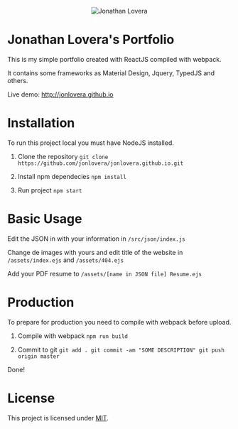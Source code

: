 
<p align="center">
    <img src="/assets/img/logo-80x82.png" alt="Jonathan Lovera"/>
    <br>
    <h1>Jonathan Lovera's Portfolio</h1>
</p>

This is my simple portfolio created with ReactJS compiled with webpack.

It contains some frameworks as Material Design, Jquery, TypedJS and others.

Live demo: http://jonlovera.github.io

# Installation
To run this project local you must have NodeJS installed.
1. Clone the repository
`git clone https://github.com/jonlovera/jonlovera.github.io.git`

2. Install npm dependecies
`npm install`

3. Run project
`npm start`

# Basic Usage
Edit the JSON in with your information in `/src/json/index.js`

Change de images with yours and edit title of the website in `/assets/index.ejs` and `/assets/404.ejs`

Add your PDF resume to `/assets/[name in JSON file] Resume.ejs`

# Production
To prepare for production you need to compile with webpack before upload.

1. Compile with webpack
`npm run build`

2. Commit to git
`git add .
git commit -am "SOME DESCRIPTION"
git push origin master`

Done!

# License

This project is licensed under [MIT](https://github.com/jonlovera/jonlovera.github.io/blob/master/LICENSE).
